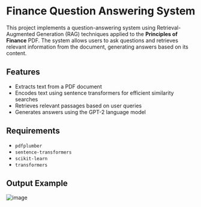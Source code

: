 # Finance Question Answering System


This project implements a question-answering system using Retrieval-Augmented Generation (RAG) techniques applied to the **Principles of Finance** PDF. The system allows users to ask questions and retrieves relevant information from the document, generating answers based on its content.



## Features

- Extracts text from a PDF document
- Encodes text using sentence transformers for efficient similarity searches
- Retrieves relevant passages based on user queries
- Generates answers using the GPT-2 language model

## Requirements

- `pdfplumber`
- `sentence-transformers`
- `scikit-learn`
- `transformers`

## Output Example
 ![image](https://github.com/user-attachments/assets/5e57ad7f-a56f-4053-a1f0-f16a4401d17b)


